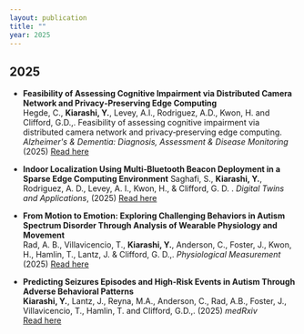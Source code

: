 ```yaml
---
layout: publication
title: ""
year: 2025
---
```


## 2025 
- **Feasibility of Assessing Cognitive Impairment via Distributed Camera Network and Privacy‐Preserving Edge Computing**  
   Hegde, C., **Kiarashi, Y.**, Levey, A.I., Rodriguez, A.D., Kwon, H. and Clifford, G.D.,. Feasibility of assessing cognitive impairment via distributed camera network and privacy‐preserving edge computing. *Alzheimer's & Dementia: Diagnosis, Assessment & Disease Monitoring* (2025)
   [Read here](https://pmc.ncbi.nlm.nih.gov/articles/PMC11848627/)
  
- **Indoor Localization Using Multi‐Bluetooth Beacon Deployment in a Sparse Edge Computing Environment**
   Saghafi, S., **Kiarashi, Y.**, Rodriguez, A. D., Levey, A. I., Kwon, H., & Clifford, G. D. .  *Digital Twins and Applications*, (2025)
  [Read here](https://ietresearch.onlinelibrary.wiley.com/doi/full/10.1049/dgt2.70001)
  
- **From Motion to Emotion: Exploring Challenging Behaviors in Autism Spectrum Disorder Through Analysis of Wearable Physiology and Movement**  
   Rad, A. B., Villavicencio, T., **Kiarashi, Y.**, Anderson, C., Foster, J., Kwon, H., Hamlin, T., Lantz, J. & Clifford, G. D.,.
   *Physiological Measurement* (2025)
   [Read here](https://iopscience.iop.org/article/10.1088/1361-6579/ada51b/meta)
  
- **Predicting Seizures Episodes and High-Risk Events in Autism Through Adverse Behavioral Patterns**  
   **Kiarashi, Y.**, Lantz, J., Reyna, M.A., Anderson, C., Rad, A.B., Foster, J., Villavicencio, T., Hamlin, T. and Clifford, G.D.,. (2025) 
   *medRxiv*  
   [Read here](https://www.ncbi.nlm.nih.gov/pmc/articles/PMC11100855/)
